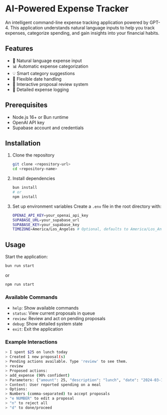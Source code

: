 # AI-Powered Expense Tracker

An intelligent command-line expense tracking application powered by GPT-4. This application understands natural language inputs to help you track expenses, categorize spending, and gain insights into your financial habits.

## Features

- 🤖 Natural language expense input
- 📊 Automatic expense categorization
- 💡 Smart category suggestions
- 📅 Flexible date handling
- 🔄 Interactive proposal review system
- 📝 Detailed expense logging

## Prerequisites

- Node.js 16+ or Bun runtime
- OpenAI API key
- Supabase account and credentials

## Installation

1. Clone the repository

   ```bash
   git clone <repository-url>
   cd <repository-name>
   ```

2. Install dependencies

   ```bash
   bun install
   # or
   npm install
   ```

3. Set up environment variables
   Create a `.env` file in the root directory with:
   ```bash
   OPENAI_API_KEY=your_openai_api_key
   SUPABASE_URL=your_supabase_url
   SUPABASE_KEY=your_supabase_key
   TIMEZONE=America/Los_Angeles # Optional, defaults to America/Los_Angeles
   ```

## Usage

Start the application:

```bash
bun run start
```

or

```bash
npm run start
```

### Available Commands

- `help`: Show available commands
- `status`: View current proposals in queue
- `review`: Review and act on pending proposals
- `debug`: Show detailed system state
- `exit`: Exit the application

### Example Interactions

```bash
> I spent $25 on lunch today
> Created 1 new proposal(s)
> Pending actions available. Type 'review' to see them.
> review
> Proposed actions:
> add_expense (90% confident)
> Parameters: {"amount": 25, "description": "lunch", "date": "2024-03-14"}
> Context: User reported spending on a meal
> Options:
> Numbers (comma-separated) to accept proposals
> "e NUMBER" to edit a proposal
> "n" to reject all
> "d" to done/proceed
```
